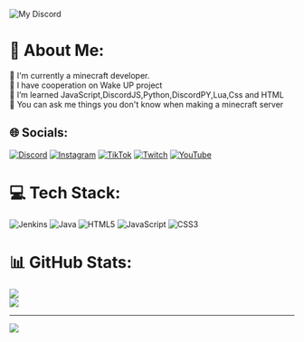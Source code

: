![My Discord](https://discord-readme-badge.vercel.app/api?id=1007851777850343424)

# 💫 About Me:
🔭 I'm currently a minecraft developer.<br>👯 I have cooperation on Wake UP project<br>🌱 I’m learned JavaScript,DiscordJS,Python,DiscordPY,Lua,Css and HTML<br>💬 You can ask me things you don't know when making a minecraft server<br>


## 🌐 Socials:
[![Discord](https://img.shields.io/badge/Discord-%237289DA.svg?logo=discord&logoColor=white)](https://discord.gg/NukedJS#0001) [![Instagram](https://img.shields.io/badge/Instagram-%23E4405F.svg?logo=Instagram&logoColor=white)](https://instagram.com/https://www.instagram.com/keyarusor/?hl=tr) [![TikTok](https://img.shields.io/badge/TikTok-%23000000.svg?logo=TikTok&logoColor=white)](https://tiktok.com/@cs16koruma) [![Twitch](https://img.shields.io/badge/Twitch-%239146FF.svg?logo=Twitch&logoColor=white)](https://www.twitch.tv/hajimesf) [![YouTube](https://img.shields.io/badge/YouTube-%23FF0000.svg?logo=YouTube&logoColor=white)](https://youtube.com/@UCu5n-_w5-OOYhYuL04uGNUw) 

# 💻 Tech Stack:
![Jenkins](https://img.shields.io/badge/jenkins-%232C5263.svg?style=for-the-badge&logo=jenkins&logoColor=white) ![Java](https://img.shields.io/badge/java-%23ED8B00.svg?style=for-the-badge&logo=java&logoColor=white) ![HTML5](https://img.shields.io/badge/html5-%23E34F26.svg?style=for-the-badge&logo=html5&logoColor=white) ![JavaScript](https://img.shields.io/badge/javascript-%23323330.svg?style=for-the-badge&logo=javascript&logoColor=%23F7DF1E) ![CSS3](https://img.shields.io/badge/css3-%231572B6.svg?style=for-the-badge&logo=css3&logoColor=white)
# 📊 GitHub Stats:
![](https://github-readme-stats.vercel.app/api?username=NukedJS&theme=radical&hide_border=false&include_all_commits=false&count_private=false)<br/>
![](https://github-readme-streak-stats.herokuapp.com/?user=NukedJS&theme=radical&hide_border=false)<br/>

---
[![](https://visitcount.itsvg.in/api?id=NukedJS&icon=2&color=5)](https://visitcount.itsvg.in)
